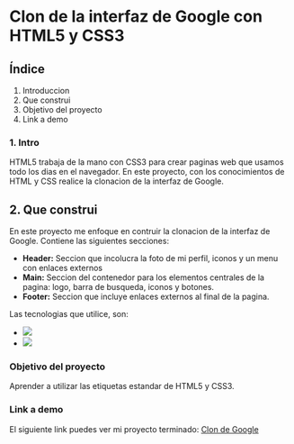 # Clon de la interfaz de Google con HTML5 y CSS3


## Índice 
1. Introduccion
2. Que construi
3. Objetivo del proyecto
4. Link a demo

### 1. Intro
HTML5 trabaja de la mano con CSS3 para crear paginas web que usamos todo los dias en el navegador. En este proyecto, con los conocimientos de HTML y CSS realice la clonacion de la interfaz de Google.

## 2. Que construi
En este proyecto me enfoque en contruir la clonacion de la interfaz de Google. 
Contiene las siguientes secciones:

- **Header:** Seccion que incolucra la foto de mi perfil, iconos y un menu con enlaces externos
- **Main:** Seccion del contenedor para los elementos centrales de la pagina: logo, barra de busqueda, iconos y botones.
- **Footer:** Seccion que incluye enlaces externos al final de la pagina.

Las tecnologias que utilice, son:

- <img src="https://img.shields.io/badge/HTML5-E34F26?style=for-the-badge&logo=html5&logoColor=white" />
- <img src="https://img.shields.io/badge/CSS3-1572B6?style=for-the-badge&logo=css3&logoColor=white" />

### Objetivo del proyecto
Aprender a utilizar las etiquetas estandar de HTML5 y CSS3.

### Link a demo
El siguiente link puedes ver mi proyecto terminado: [Clon de Google](https://google-falso-alexandra-arevalos-projects.vercel.app/)
